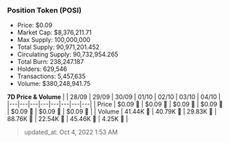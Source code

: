 
  ### Position Token (POSI)
  - Price: $0.09
  - Market Cap: $8,376,211.71
  - Max Supply: 100,000,000
  - Total Supply: 90,971,201.452
  - Circulating Supply: 90,732,954.265
  - Total Burn: 238,247.187
  - Holders: 629,546
  - Transactions: 5,457,635
  - Volume: $380,248,941.75

  **7D Price & Volume**
  | | 28&#x2F;09 | 29&#x2F;09 | 30&#x2F;09 | 01&#x2F;10 | 02&#x2F;10 | 03&#x2F;10 | 04&#x2F;10 |
  |---|---|---|---|---|---|---|---|
  | Price | $0.09 🚀 | $0.09 🔻 | $0.09 🔻 | $0.09 🚀 | $0.09 🔻 | $0.09 🚀 | $0.09 🚀 |
  | Volume | 41.44K 🔻 | 40.79K 🔻 | 29.83K 🔻 | 88.76K 🚀 | 22.54K 🔻 | 45.46K 🚀 | 4.25K 🔻 |

  > updated_at: Oct 4, 2022 1:53 AM
